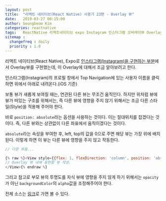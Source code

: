 ```yaml
---
layout: post
title:  "리액트 네이티브(React Native) 사용기 23편 - Overlay 뷰"
date:   2019-03-27 00:15:00
author: Seungbeom Kim
categories: reactnative
tags:	ReactNative 리액트네이티브 expo Instagram 인스타그램 오버레이뷰 OverlayView
sitemap :
  changefreq : daily
  priority : 1.0
---
```


리액트 네이티브(React Native), Expo로 [인스타그램(Instagram)을 구현하는 부분](https://myksb1223.github.io/reactnative/2019/03/24/React-Native-20.html)에서 Overlay뷰를 구현했는데, 이 Overlay에 대해서 조금 알아보려고 한다.

인스타그램(Instagram)의 프로필 창에서 Top Navigation에 있는 사용자 이름을 클릭하면 위에서 아래로 내려온다.(iOS 기준)

보통 뷰가 새롭게 보여질 때는, 연관된 다른 뷰는 무조건 움직인다. 하지만 위처럼 뷰에 뷰가 떠있는 구조를 위해서는, 즉 다른 뷰에 영향을 주지 않기 위해서는 조금 다른 스타일(Style)을 적용해 주어야 한다.

바로 `position: absolute`라는 옵션을 사용하는 것이다. 이는 절대위치를 잡겠다는 것이다. 즉, 다른 뷰와는 상관없이 다른 좌표에서 움직이겠다는 것이다.

`absolute`라는 속성을 부여한 후, left, top의 값을 0으로 주면 해당 뷰는 가장 위에 배치된다. 이렇게 하면 이 뷰는 다른 뷰에 영향을 주지 않고 작동한다.

```Javascript
// 다른 뷰들...

{% raw %}<View style={{flex: 1, flexDirection: 'column', position: 'absolute', left: 0, top: 0, backgroundColor: 'rgba(1, 0, 0, 0.6)', width: width, height: height}}>
// Overlay 뷰 내에 표현할 뷰 작성.
</View>{% endraw %}
```

그리고 참고로 부모 뷰의 투명도를 자식 뷰에 영향을 주지 않게 하기 위해서는 `opacity`가 아닌 `backgroundColor`의 `alpha`값을 조정해주어야 한다.

전체 소스는 [링크](https://github.com/myksb1223/ReactNative-instagram-example)로 가면 볼 수 있다.
